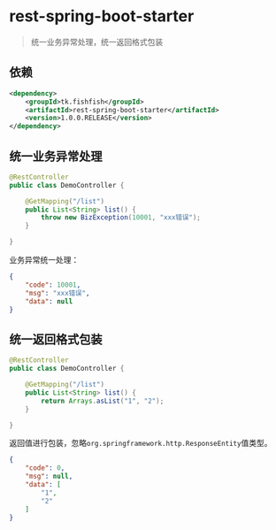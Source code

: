 # rest-spring-boot-starter

> 统一业务异常处理，统一返回格式包装

## 依赖

```xml
<dependency>
    <groupId>tk.fishfish</groupId>
    <artifactId>rest-spring-boot-starter</artifactId>
    <version>1.0.0.RELEASE</version>
</dependency>
```

## 统一业务异常处理

```java
@RestController
public class DemoController {

    @GetMapping("/list")
    public List<String> list() {
        throw new BizException(10001, "xxx错误");
    }

}
```

业务异常统一处理：

```json
{
    "code": 10001,
    "msg": "xxx错误",
    "data": null
}
```

## 统一返回格式包装

```java
@RestController
public class DemoController {

    @GetMapping("/list")
    public List<String> list() {
        return Arrays.asList("1", "2");
    }

}
```

返回值进行包装，忽略`org.springframework.http.ResponseEntity`值类型。

```json
{
    "code": 0,
    "msg": null,
    "data": [
        "1",
        "2"
    ]
}
```
